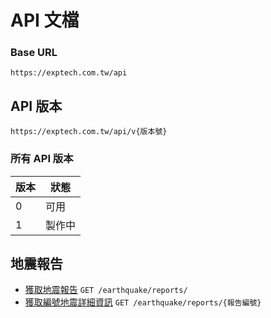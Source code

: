 # API 文檔

### Base URL

```
https://exptech.com.tw/api
```

## API 版本

`https://exptech.com.tw/api/v{版本號}`

### 所有 API 版本

| 版本 | 狀態   |
| ---- | ------ |
| 0    | 可用   |
| 1    | 製作中 |

## 地震報告

- [獲取地震報告](./earthquake/reports.md#獲取地震報告) `GET /earthquake/reports/`
- [獲取編號地震詳細資訊](./earthquake/reports.md#獲取編號地震詳細資訊) `GET /earthquake/reports/{報告編號}`
